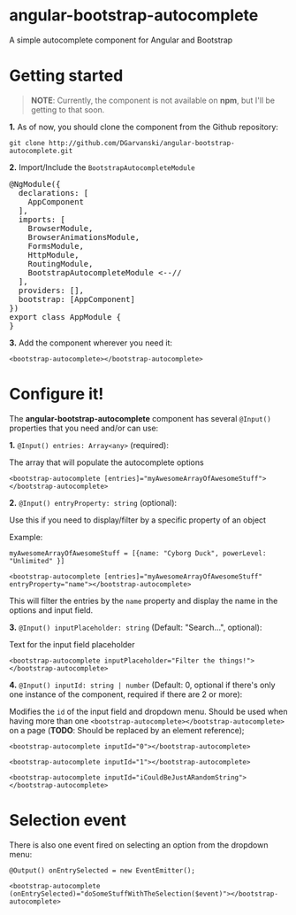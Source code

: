 # angular-bootstrap-autocomplete
A simple autocomplete component for Angular and Bootstrap

# Getting started
> **NOTE**: Currently, the component is not available on **npm**, but I'll be getting to that soon.

**1.** As of now, you should clone the component from the Github repository:

`git clone http://github.com/DGarvanski/angular-bootstrap-autocomplete.git`

**2.** Import/Include the `BootstrapAutocompleteModule`

<pre>@NgModule({
  declarations: [
    AppComponent
  ],
  imports: [
    BrowserModule,
    BrowserAnimationsModule,
    FormsModule,
    HttpModule,
    RoutingModule,
    BootstrapAutocompleteModule <--//
  ],
  providers: [],
  bootstrap: [AppComponent]
})
export class AppModule {
}</pre>

**3.** Add the component wherever you need it: 

`<bootstrap-autocomplete></bootstrap-autocomplete>`

# Configure it!
The **angular-bootstrap-autocomplete** component has several `@Input()` properties that you need and/or can use:

**1.** `@Input() entries: Array<any>` (required):

The array that will populate the autocomplete options

`<bootstrap-autocomplete [entries]="myAwesomeArrayOfAwesomeStuff"></bootstrap-autocomplete>`


**2.** `@Input() entryProperty: string` (optional): 

Use this if you need to display/filter by a specific property of an object

Example: 

`myAwesomeArrayOfAwesomeStuff = [{name: "Cyborg Duck", powerLevel: "Unlimited" }]`

`<bootstrap-autocomplete [entries]="myAwesomeArrayOfAwesomeStuff" entryProperty="name"></bootstrap-autocomplete>`

This will filter the entries by the `name` property and display the name in the options and input field.


**3.** `@Input() inputPlaceholder: string` (Default: "Search...", optional):

Text for the input field placeholder

`<bootstrap-autocomplete inputPlaceholder="Filter the things!"></bootstrap-autocomplete>`

**4.** `@Input() inputId: string | number` (Default: 0, optional if there's only one instance of the component, required if there are 2 or more):

Modifies the `id` of the input field and dropdown menu. Should be used when having more than one `<bootstrap-autocomplete></bootstrap-autocomplete>` on a page (**TODO**: Should be replaced by an element reference);

`<bootstrap-autocomplete inputId="0"></bootstrap-autocomplete>`

`<bootstrap-autocomplete inputId="1"></bootstrap-autocomplete>`

`<bootstrap-autocomplete inputId="iCouldBeJustARandomString"></bootstrap-autocomplete>`


# Selection event
There is also one event fired on selecting an option from the dropdown menu:

`@Output() onEntrySelected = new EventEmitter();`

`<bootstrap-autocomplete (onEntrySelected)="doSomeStuffWithTheSelection($event)"></bootstrap-autocomplete>`




